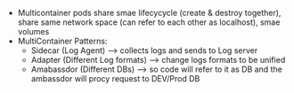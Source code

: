 - Multicontainer pods share smae lifecycycle (create & destroy together), share same network space (can refer to each other as localhost), smae volumes
- MultiContainer Patterns:
  - Sidecar (Log Agent) --> collects logs and sends to Log server
  - Adapter (Different Log formats) --> change logs formats to be unified
  - Amabassdor (Different DBs) --> so code will refer to it as DB and the ambassdor will procy request to DEV/Prod DB